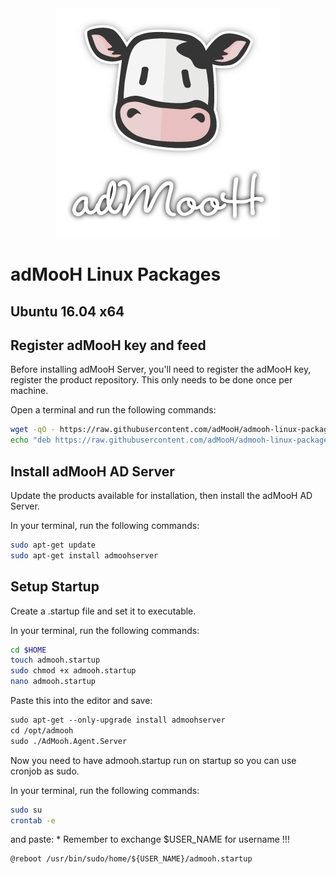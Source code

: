 <div style="text-align:center"><img src="logo.png" /></div>

# adMooH Linux Packages

## Ubuntu 16.04 x64
## **Register adMooH key and feed**

Before installing adMooH Server, you'll need to register the adMooH key, register the product repository. This only needs to be done once per machine.

Open a terminal and run the following commands:

```sh
wget -qO - https://raw.githubusercontent.com/adMooH/admooh-linux-packages/master/PUBLIC.KEY | sudo apt-key add -
echo "deb https://raw.githubusercontent.com/adMooH/admooh-linux-packages/master/ bionic main" | sudo tee /etc/apt/sources.list.d/admooh.list
```

## **Install adMooH AD Server**

Update the products available for installation, then install the adMooH AD Server.

In your terminal, run the following commands:

```sh
sudo apt-get update
sudo apt-get install admoohserver
```

## **Setup Startup**

Create a .startup file and set it to executable. 

In your terminal, run the following commands:
```sh
cd $HOME
touch admooh.startup
sudo chmod +x admooh.startup
nano admooh.startup
```

Paste this into the editor and save:

```txt
sudo apt-get --only-upgrade install admoohserver
cd /opt/admooh
sudo ./AdMooh.Agent.Server
```

Now you need to have admooh.startup run on startup so you can use cronjob as sudo.

In your terminal, run the following commands:

```sh
sudo su
crontab -e
```

and paste:
\* Remember to exchange $USER_NAME for username !!!

```
@reboot /usr/bin/sudo/home/${USER_NAME}/admooh.startup
```

